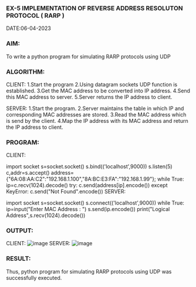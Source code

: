### EX-5 IMPLEMENTATION OF REVERSE ADDRESS RESOLUTON PROTOCOL ( RARP )
DATE:06-04-2023

### AIM:
To write a python program for simulating RARP protocols using UDP

### ALGORITHM:
CLIENT:
1.Start the program
2.Using datagram sockets UDP function is established.
3.Get the MAC address to be converted into IP address.
4.Send this MAC address to server.
5.Server returns the IP address to client.

SERVER:
1.Start the program.
2.Server maintains the table in which IP and corresponding MAC addresses are stored.
3.Read the MAC address which is send by the client.
4.Map the IP address with its MAC address and return the IP address to client.

### PROGRAM:
CLIENT:

import socket
s=socket.socket()
s.bind(('localhost',9000))
s.listen(5)
c,addr=s.accept()
address={"6A:08:AA:C2":"192.168.1.100","8A:BC:E3:FA":"192.168.1.99"};
while True:
    ip=c.recv(1024).decode()
    try:
        c.send(address[ip].encode())
    except KeyError:
        c.send("Not Found".encode())
SERVER:

import socket
s=socket.socket()
s.connect(('localhost',9000))
while True:
    ip=input("Enter MAC Address : ")
    s.send(ip.encode())
    print("Logical Address",s.recv(1024).decode())
### OUTPUT:
CLIENT:
![image](https://github.com/Swetha733N/EX-5/assets/122199934/b483eae7-dfec-4b90-b43c-b66de87d1274)
SERVER:
![image](https://github.com/Swetha733N/EX-5/assets/122199934/3768d61e-fd18-43dd-8d62-d4b31abe0fd8)


### RESULT:
Thus, python program for simulating RARP protocols using UDP was successfully executed.
